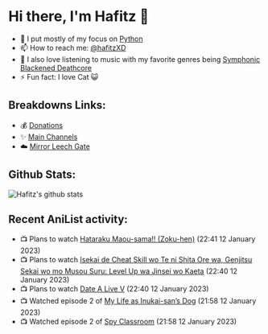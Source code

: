 # Hi there, I'm Hafitz 👋
- 🐍 I put mostly of my focus on [Python](https://python.org)
- 📫 How to reach me: [@hafitzXD](https://t.me/hafitzXD)
- 🎵 I also love listening to music with my favorite genres being [Symphonic Blackened Deathcore](https://youtu.be/qyYmS_iBcy4)
- ⚡ Fun fact: I love Cat 😺

## Breakdowns Links:
- 💰 [Donations](https://t.me/TheBreakdowns/2)
- ✨ [Main Channels](https://t.me/TheBreakdowns)
- ☁️ [Mirror Leech Gate](https://t.me/BreakdownsGate)

## Github Stats:
![Hafitz's github stats](https://github-readme-stats.vercel.app/api?username=breakdowns&show_icons=true&count_private=true&bg_color=00000000&text_color=777)

## Recent AniList activity:
<!-- ANILIST_ACTIVITY:start -->

-   📺 Plans to watch [Hataraku Maou-sama!! (Zoku-hen)](https://anilist.co/anime/155168) (22:41 12 January 2023)
-   📺 Plans to watch [Isekai de Cheat Skill wo Te ni Shita Ore wa, Genjitsu Sekai wo mo Musou Suru: Level Up wa Jinsei wo Kaeta](https://anilist.co/anime/153845) (22:40 12 January 2023)
-   📺 Plans to watch [Date A Live V](https://anilist.co/anime/151380) (22:40 12 January 2023)
-   📺 Watched episode 2 of [My Life as Inukai-san’s Dog](https://anilist.co/anime/146346) (21:58 12 January 2023)
-   📺 Watched episode 2 of [Spy Classroom](https://anilist.co/anime/146323) (21:58 12 January 2023)

<!-- ANILIST_ACTIVITY:end -->
